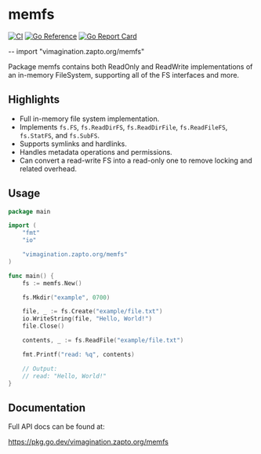 # memfs

[![CI](https://github.com/MJKWoolnough/memfs/actions/workflows/go-checks.yml/badge.svg)](https://github.com/MJKWoolnough/memfs/actions)
[![Go Reference](https://pkg.go.dev/badge/vimagination.zapto.org/memfs.svg)](https://pkg.go.dev/vimagination.zapto.org/memfs)
[![Go Report Card](https://goreportcard.com/badge/vimagination.zapto.org/memfs)](https://goreportcard.com/report/vimagination.zapto.org/memfs)

--
    import "vimagination.zapto.org/memfs"

Package memfs contains both ReadOnly and ReadWrite implementations of an in-memory FileSystem, supporting all of the FS interfaces and more.

## Highlights

 - Full in-memory file system implementation.
 - Implements `fs.FS`, `fs.ReadDirFS`, `fs.ReadDirFile`, `fs.ReadFileFS`, `fs.StatFS`, and `fs.SubFS`.
 - Supports symlinks and hardlinks.
 - Handles metadata operations and permissions.
 - Can convert a read-write FS into a read-only one to remove locking and related overhead.

## Usage

```go
package main

import (
	"fmt"
	"io"

	"vimagination.zapto.org/memfs"
)

func main() {
	fs := memfs.New()

	fs.Mkdir("example", 0700)

	file, _ := fs.Create("example/file.txt")
	io.WriteString(file, "Hello, World!")
	file.Close()

	contents, _ := fs.ReadFile("example/file.txt")

	fmt.Printf("read: %q", contents)

	// Output:
	// read: "Hello, World!"
}
```

## Documentation

Full API docs can be found at:

https://pkg.go.dev/vimagination.zapto.org/memfs
